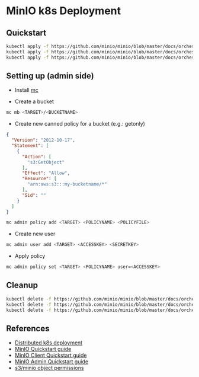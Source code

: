 # MinIO k8s Deployment

## Quickstart

```bash
kubectl apply -f https://github.com/minio/minio/blob/master/docs/orchestration/kubernetes/minio-distributed-headless-service.yaml?raw=true
kubectl apply -f https://github.com/minio/minio/blob/master/docs/orchestration/kubernetes/minio-distributed-statefulset.yaml?raw=true
kubectl apply -f https://github.com/minio/minio/blob/master/docs/orchestration/kubernetes/minio-distributed-service.yaml?raw=true
```

## Setting up (admin side)

- Install [mc](https://docs.min.io/docs/minio-client-quickstart-guide.html)

- Create a bucket

```bash
mc mb <TARGET>/<BUCKETNAME>
```

- Create new canned policy for a bucket (e.g.: getonly)

```json
{
  "Version": "2012-10-17",
  "Statement": [
    {
      "Action": [
        "s3:GetObject"
      ],
      "Effect": "Allow",
      "Resource": [
        "arn:aws:s3:::my-bucketname/*"
      ],
      "Sid": ""
    }
  ]
}
```

```bash
mc admin policy add <TARGET> <POLICYNAME> <POLICYFILE>
```

- Create new user

```bash
mc admin user add <TARGET> <ACCESSKEY> <SECRETKEY>
```

- Apply policy

```bash
mc admin policy set <TARGET> <POLICYNAME> user=<ACCESSKEY>
```

## Cleanup

```bash
kubectl delete -f https://github.com/minio/minio/blob/master/docs/orchestration/kubernetes/minio-distributed-headless-service.yaml?raw=true
kubectl delete -f https://github.com/minio/minio/blob/master/docs/orchestration/kubernetes/minio-distributed-statefulset.yaml?raw=true
kubectl delete -f https://github.com/minio/minio/blob/master/docs/orchestration/kubernetes/minio-distributed-service.yaml?raw=true
```

## References

- [Distributed k8s deployment](https://github.com/minio/minio/blob/master/docs/orchestration/kubernetes/k8s-yaml.md#minio-distributed-server-deployment)
- [MinIO Quickstart guide](https://docs.min.io/docs/minio-quickstart-guide)
- [MinIO Client Quickstart guide](https://docs.min.io/docs/minio-client-quickstart-guide.html)
- [MinIO Admin Quickstart guide](https://docs.min.io/docs/minio-admin-complete-guide.html)
- [s3/minio object permissions](https://docs.aws.amazon.com/AmazonS3/latest/dev/using-with-s3-actions.html#using-with-s3-actions-related-to-objects)
<!-- - [AWS Policy Generator](https://awspolicygen.s3.amazonaws.com/policygen.html) -->
